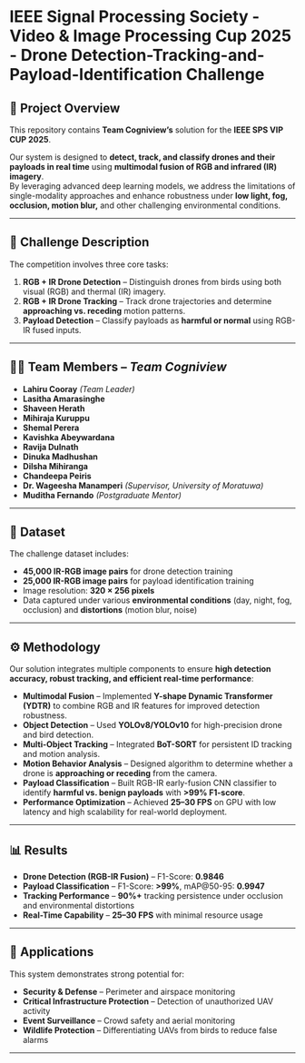 # IEEE Signal Processing Society - Video & Image Processing Cup 2025 - Drone Detection-Tracking-and-Payload-Identification Challenge

## 📌 Project Overview  
This repository contains **Team Cogniview’s** solution for the **IEEE SPS VIP CUP 2025**.  

Our system is designed to **detect, track, and classify drones and their payloads in real time** using **multimodal fusion of RGB and infrared (IR) imagery**.  
By leveraging advanced deep learning models, we address the limitations of single-modality approaches and enhance robustness under **low light, fog, occlusion, motion blur,** and other challenging environmental conditions.  

---

## 🎯 Challenge Description  
The competition involves three core tasks:  

1. **RGB + IR Drone Detection** – Distinguish drones from birds using both visual (RGB) and thermal (IR) imagery.  
2. **RGB + IR Drone Tracking** – Track drone trajectories and determine **approaching vs. receding** motion patterns.  
3. **Payload Detection** – Classify payloads as **harmful or normal** using RGB-IR fused inputs.  

---

## 👨‍💻 Team Members – *Team Cogniview*  
- **Lahiru Cooray** *(Team Leader)*  
- **Lasitha Amarasinghe**  
- **Shaveen Herath**  
- **Mihiraja Kuruppu**  
- **Shemal Perera**  
- **Kavishka Abeywardana**  
- **Ravija Dulnath**  
- **Dinuka Madhushan**  
- **Dilsha Mihiranga**  
- **Chandeepa Peiris**  
- **Dr. Wageesha Manamperi** *(Supervisor, University of Moratuwa)*  
- **Muditha Fernando** *(Postgraduate Mentor)*  

---

## 📂 Dataset  
The challenge dataset includes:  
- **45,000 IR-RGB image pairs** for drone detection training  
- **25,000 IR-RGB image pairs** for payload identification training  
- Image resolution: **320 × 256 pixels**  
- Data captured under various **environmental conditions** (day, night, fog, occlusion) and **distortions** (motion blur, noise)  

---

## ⚙️ Methodology  
Our solution integrates multiple components to ensure **high detection accuracy, robust tracking, and efficient real-time performance**:  

- **Multimodal Fusion** – Implemented **Y-shape Dynamic Transformer (YDTR)** to combine RGB and IR features for improved detection robustness.  
- **Object Detection** – Used **YOLOv8/YOLOv10** for high-precision drone and bird detection.  
- **Multi-Object Tracking** – Integrated **BoT-SORT** for persistent ID tracking and motion analysis.  
- **Motion Behavior Analysis** – Designed algorithm to determine whether a drone is **approaching or receding** from the camera.  
- **Payload Classification** – Built RGB-IR early-fusion CNN classifier to identify **harmful vs. benign payloads** with **>99% F1-score**.  
- **Performance Optimization** – Achieved **25–30 FPS** on GPU with low latency and high scalability for real-world deployment.  

---

## 📊 Results  
- **Drone Detection (RGB-IR Fusion)** – F1-Score: **0.9846**  
- **Payload Classification** – F1-Score: **>99%**, mAP@50-95: **0.9947**  
- **Tracking Performance** – **90%+** tracking persistence under occlusion and environmental distortions  
- **Real-Time Capability** – **25–30 FPS** with minimal resource usage  

---

## 🚀 Applications  
This system demonstrates strong potential for:  
- **Security & Defense** – Perimeter and airspace monitoring  
- **Critical Infrastructure Protection** – Detection of unauthorized UAV activity  
- **Event Surveillance** – Crowd safety and aerial monitoring  
- **Wildlife Protection** – Differentiating UAVs from birds to reduce false alarms  

---
